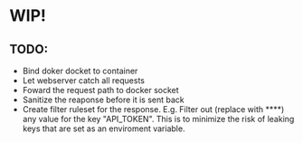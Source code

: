 # WIP!


## TODO:
- Bind doker docket to container
- Let webserver catch all requests
- Foward the request path to docker socket
- Sanitize the reaponse before it is sent back
- Create filter ruleset for the response. E.g. Filter out (replace with ****) any value for the key "API_TOKEN". This is to minimize the risk of leaking keys that are set as an enviroment variable.

